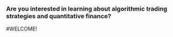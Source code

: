  ### Are you interested in learning about algorithmic trading strategies and quantitative finance?

#WELCOME!
